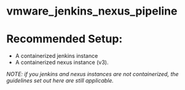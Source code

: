 # vmware_jenkins_nexus_pipeline

# Recommended Setup:

- A containerized jenkins instance
- A containerized nexus instance (v3).

*NOTE: if you jenkins and nexus instances are not containerized, the guidelines set out here are still applicable.*


